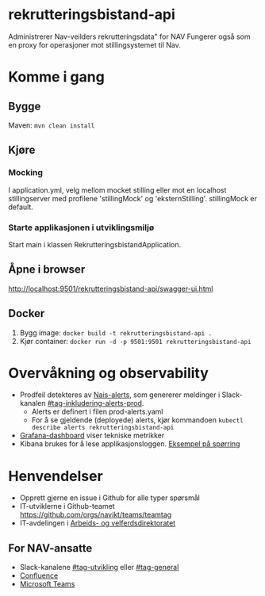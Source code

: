 # rekrutteringsbistand-api

Administrerer Nav-veilders rekrutteringsdata" for NAV
Fungerer også som en proxy for operasjoner mot stillingsystemet til Nav.


# Komme i gang
## Bygge
Maven: `mvn clean install`

## Kjøre
### Mocking
I application.yml, velg mellom mocket stilling eller mot en localhost stillingserver med profilene 'stillingMock' og 'eksternStilling'.
stillingMock er default.

### Starte applikasjonen i utviklingsmiljø
Start main i klassen RekrutteringsbistandApplication. 

## Åpne i browser
[http://localhost:9501/rekrutteringsbistand-api/swagger-ui.html](http://localhost:9501/rekrutteringsbistand-api/swagger-ui.html)

## Docker
1. Bygg image: `docker build -t rekrutteringsbistand-api .`
2. Kjør container: `docker run -d -p 9501:9501 rekrutteringsbistand-api`

# Overvåkning og observability
* Prodfeil detekteres av [Nais-alerts](https://doc.nais.io/observability/alerts), som genererer meldinger i Slack-kanalen [#tag-inkludering-alerts-prod](https://nav-it.slack.com/archives/CR00PGB1P).
  * Alerts er definert i filen prod-alerts.yaml
  * For å se gjeldende (deployede) alerts, kjør kommandoen `kubectl describe alerts rekrutteringsbistand-api`
* [Grafana-dashboard](https://grafana.adeo.no/d/odDKuXbWk/rekrutteringsbistand-api-prod-fss) viser tekniske metrikker
* Kibana brukes for å lese applikasjonsloggen. [Eksempel på spørring](https://logs.adeo.no/s/read-only/app/kibana#/discover?_g=(refreshInterval:(pause:!t,value:0),time:(from:now-4h,mode:quick,to:now))&_a=(columns:!(message,level,application,cluster,exception,namespace),index:'96e648c0-980a-11e9-830a-e17bbd64b4db',interval:auto,query:(language:lucene,query:'cluster:%20prod-fss%20AND%20application:%20rekrutteringsbistand-api%20AND%20(level:%20Warning%20OR%20level:%20Error)'),sort:!('@timestamp',desc)))

# Henvendelser

* Opprett gjerne en issue i Github for alle typer spørsmål
* IT-utviklerne i Github-teamet https://github.com/orgs/navikt/teams/teamtag
* IT-avdelingen i [Arbeids- og velferdsdirektoratet](https://www.nav.no/no/NAV+og+samfunn/Kontakt+NAV/Relatert+informasjon/arbeids-og-velferdsdirektoratet-kontorinformasjon)

## For NAV-ansatte

* Slack-kanalene [#tag-utvikling](https://nav-it.slack.com/archives/CD4MES6BB) eller [#tag-general](https://nav-it.slack.com/archives/CCM649PDH)
* [Confluence](https://confluence.adeo.no/x/GdBxDw)
* [Microsoft Teams](https://teams.microsoft.com/l/team/19%3af272e8d7060f48b19d2c40af46947228%40thread.skype/conversations?groupId=5296beb6-98bf-48d1-a3a5-089f57670a4d&tenantId=62366534-1ec3-4962-8869-9b5535279d0b)

